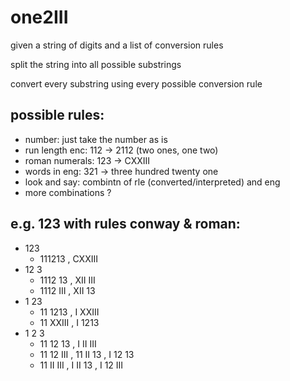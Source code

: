 # one2III

given a string of digits and a list of conversion rules

split the string into all possible substrings

convert every substring using every possible conversion rule

## possible rules:

- number: just take the number as is
- run length enc: 112 -> 2112 (two ones, one two)
- roman numerals: 123 -> CXXIII
- words in eng: 321 -> three hundred twenty one
- look and say: combintn of rle (converted/interpreted) and eng
- more combinations ?

## e.g. 123 with rules conway & roman:

- 123
  - 111213 , CXXIII
- 12 3
  - 1112 13 , XII III
  - 1112 III , XII 13
- 1 23
  - 11 1213 , I XXIII
  - 11 XXIII , I 1213
- 1 2 3
  - 11 12 13 , I II III
  - 11 12 III , 11 II 13 , I 12 13
  - 11 II III , I II 13 , I 12 III